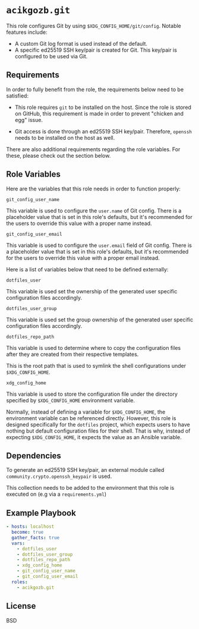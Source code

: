 # `acikgozb.git`

This role configures Git by using `$XDG_CONFIG_HOME/git/config`. Notable features include:

- A custom Git log format is used instead of the default.
- A specific ed25519 SSH key/pair is created for Git. This key/pair is configured to be used via Git.

## Requirements

In order to fully benefit from the role, the requirements below need to be satisfied:

- This role requires `git` to be installed on the host. Since the role is stored on GitHub, this requirement is made in order to prevent "chicken and egg" issue.

- Git access is done through an ed25519 SSH key/pair. Therefore, `openssh` needs to be installed on the host as well.

There are also additional requirements regarding the role variables.
For these, please check out the section below.

## Role Variables

Here are the variables that this role needs in order to function properly:

`git_config_user_name`

This variable is used to configure the `user.name` of Git config.
There is a placeholder value that is set in this role's defaults, but it's recommended for the users to override this value with a proper name instead.

`git_config_user_email`

This variable is used to configure the `user.email` field of Git config.
There is a placeholder value that is set in this role's defaults, but it's recommended for the users to override this value with a proper email instead.

Here is a list of variables below that need to be defined externally:

`dotfiles_user`

This variable is used set the ownership of the generated user specific configuration files accordingly.

`dotfiles_user_group`

This variable is used set the group ownership of the generated user specific configuration files accordingly.

`dotfiles_repo_path`

This variable is used to determine where to copy the configuration files after they are created from their respective templates.

This is the root path that is used to symlink the shell configurations under `$XDG_CONFIG_HOME`.

`xdg_config_home`

This variable is used to store the configuration file under the directory specified by `$XDG_CONFIG_HOME` environment variable.

Normally, instead of defining a variable for `$XDG_CONFIG_HOME`, the environment variable can be referenced directly.
However, this role is designed specifically for the `dotfiles` project, which expects users to have nothing but default configuration files for their shell. That is why, instead of expecting `$XDG_CONFIG_HOME`, it expects the value as an Ansible variable.

## Dependencies

To generate an ed25519 SSH key/pair, an external module called `community.crypto.openssh_keypair` is used.

This collection needs to be added to the environment that this role is executed on (e.g via a `requirements.yml`)

## Example Playbook

```yml
- hosts: localhost
  become: true
  gather_facts: true
  vars:
    - dotfiles_user
    - dotfiles_user_group
    - dotfiles_repo_path
    - xdg_config_home
    - git_config_user_name
    - git_config_user_email
  roles:
    - acikgozb.git
```

## License

BSD
